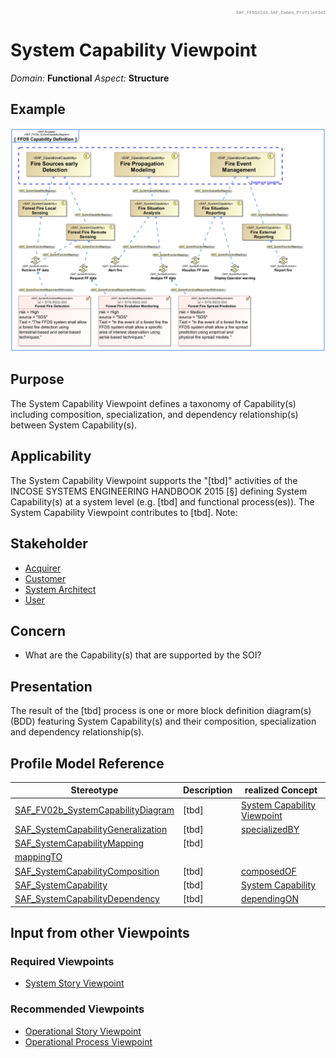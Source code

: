 <div style="text-align: right; font-family: courier; color:gray;font-size: 50%">SAF_FFDS#244,SAF_Cameo_Profile#343</div>

# System Capability Viewpoint
*Domain:* **Functional** *Aspect:* **Structure**
## Example
![FFDS Capability Definition](../diagrams/FFDS-Capability-Definition.svg)
## Purpose
The System Capability Viewpoint defines a taxonomy of Capability(s) including composition, specialization, and dependency relationship(s) between System Capability(s).
## Applicability
The System Capability Viewpoint supports the "[tbd]" activities of the INCOSE SYSTEMS ENGINEERING HANDBOOK 2015 [§] defining System Capability(s) at a system level (e.g. [tbd] and functional process(es)). The System Capability Viewpoint contributes to [tbd].
Note:
## Stakeholder
* [Acquirer](../stakeholders.md#Acquirer)
* [Customer](../stakeholders.md#Customer)
* [System Architect](../stakeholders.md#System-Architect)
* [User](../stakeholders.md#User)
## Concern
* What are the Capability(s) that are supported by the SOI?
## Presentation
The result of the [tbd] process is one or more block definition diagram(s) (BDD) featuring System Capability(s) and their composition, specialization and dependency relationship(s).

## Profile Model Reference
|Stereotype | Description|realized Concept
|---|---|---|
|[SAF_FV02b_SystemCapabilityDiagram](../stereotypes.md#SAF_FV02b_SystemCapabilityDiagram)|[tbd]|[System Capability Viewpoint](../concepts.md#System-Capability-Viewpoint)|
|[SAF_SystemCapabilityGeneralization](../stereotypes.md#SAF_SystemCapabilityGeneralization)|[tbd]|[specializedBY](../concepts.md#specializedBY)|
|[SAF_SystemCapabilityMapping](../stereotypes.md#SAF_SystemCapabilityMapping)|[tbd]
|[mappingTO](../concepts.md#mappingTO)|
|[SAF_SystemCapabilityComposition](../stereotypes.md#SAF_SystemCapabilityComposition)|[tbd]|[composedOF](../concepts.md#composedOF)|
|[SAF_SystemCapability](../stereotypes.md#SAF_SystemCapability)|[tbd]|[System Capability](../concepts.md#System-Capability)|
|[SAF_SystemCapabilityDependency](../stereotypes.md#SAF_SystemCapabilityDependency)|[tbd]|[dependingON](../concepts.md#dependingON)|
## Input from other Viewpoints
### Required Viewpoints
* [System Story Viewpoint](System-Story-Viewpoint.md)
### Recommended Viewpoints
* [Operational Story Viewpoint](Operational-Story-Viewpoint.md)
* [Operational Process Viewpoint](Operational-Process-Viewpoint.md)
